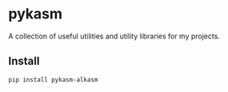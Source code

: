 # pykasm

A collection of useful utilities and utility libraries for my projects.

## Install

```sh
pip install pykasm-alkasm
```